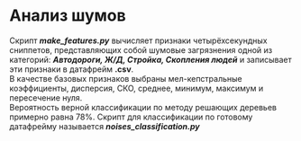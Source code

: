 # Анализ шумов

Скрипт ***make_features.py*** вычисляет признаки четырёхсекундных сниппетов, представляющих собой шумовые загрязнения одной из категорий: ***Автодороги, Ж/Д, Стройка, Скопления людей*** и записывает эти признаки в датафрейм **.csv**.       
В качестве базовых признаков выбраны  мел-кепстральные коэффициенты, дисперсия, СКО, среднее, минимум, максимум и пересечение нуля.       
Вероятность верной классификации по методу решающих деревьев примерно равна 78%. Скрипт для классификации по готовому датафрейму называется ***noises_classification.py***

